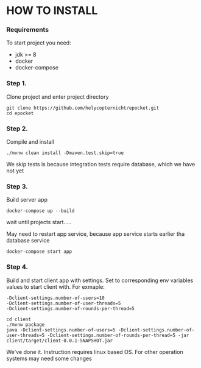 # HOW TO INSTALL
### Requirements
To start project you need:
 - jdk >= 8
 - docker
 - docker-compose

### Step 1. 
Clone project and enter project directory
```
git clone https://github.com/helycopternicht/epocket.git
cd epocket
```
### Step 2.
Compile and install 
```
./mvnw clean install -Dmaven.test.skip=true 
```
We skip tests is because integration tests require database, which we have not yet 

### Step 3. 
Build server app
```
docker-compose up --build
```
wait until projects start.....

May need to restart app service, because app service starts earlier tha database service
```
docker-compose start app
```

### Step 4.
Build and start client app with settings.
Set to corresponding env variables values to start client with.
For exmaple:
```
-Dclient-settings.number-of-users=10
-Dclient-settings.number-of-user-threads=5
-Dclient-settings.number-of-rounds-per-thread=5
```

```
cd client
./mvnw package
java -Dclient-settings.number-of-users=5 -Dclient-settings.number-of-user-threads=5 -Dclient-settings.number-of-rounds-per-thread=5 -jar client/target/client-0.0.1-SNAPSHOT.jar
```
We've done it.
Instruction requires linux based OS. For other operation systems may need some changes